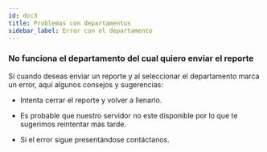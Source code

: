```yaml
---
id: doc3
title: Problemas con departamentos
sidebar_label: Error con el departamento
---
```


### No funciona el departamento del cual quiero enviar el reporte

Si cuando deseas enviar un reporte y al seleccionar el departamento marca un error, aquí algunos consejos y sugerencias:


* Intenta cerrar el reporte y volver a llenarlo. 

* Es probable que nuestro servidor no este disponible por lo que te sugerimos reintentar más tarde. 


* Si el error sigue presentándose contáctanos.

<script src="https://cdn.jsdelivr.net/npm/@widgetbot/crate@3" async defer>
  const button = new Crate({
    server: '434086966460547082',
    channel: '434086966460547085'
  });
    button.notify('Bienvenido a la pagina de soporte');
</script>